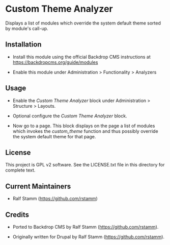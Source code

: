 
Custom Theme Analyzer
=====================

Displays a list of modules which override the system default theme sorted by
module's call-up.

Installation
------------

- Install this module using the official Backdrop CMS instructions at
  https://backdropcms.org/guide/modules

- Enable this module under Administration > Functionality > Analyzers

Usage
-----

- Enable the _Custom Theme Analyzer_ block under Administration > Structure >
  Layouts.

- Optional configure the _Custom Theme Analyzer_ block.

- Now go to a page. This block displays on the page a list of modules which 
  invokes the _custom_theme_ function and thus possibly override the system 
  default theme for that page.

License
-------

This project is GPL v2 software. See the LICENSE.txt file in this directory for
complete text.

Current Maintainers
-------------------

- Ralf Stamm (https://github.com/rstamm)

Credits
-------

- Ported to Backdrop CMS by Ralf Stamm (https://github.com/rstamm).

- Originally written for Drupal by Ralf Stamm (https://github.com/rstamm).
